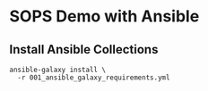 # SOPS Demo with Ansible

## Install Ansible Collections

```shell
ansible-galaxy install \
  -r 001_ansible_galaxy_requirements.yml
```
